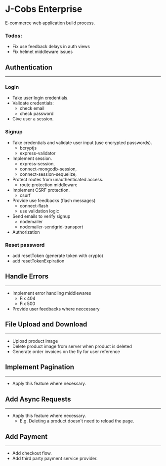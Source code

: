 # J-Cobs Enterprise

E-commerce web application build process.

### Todos:

- Fix use feedback delays in auth views
- Fix helmet middleware issues

## Authentication

---

### Login

- Take user login credentials.
- Validate credentials:
  - check email
  - check password
- Give user a session.

### Signup

- Take credentials and validate user input (use encrypted passwords).
  - bcryptjs
  - express-validator
- Implement session.
  - express-session,
  - connect-mongodb-session,
  - connect-session-sequelize,
- Protect routes from unauthenticated access.
  - route protection middleware
- Implement CSRF protection.
  - csurf
- Provide use feedbacks (flash messages)
  - connect-flash
  - use validation logic
- Send emails to verify signup
  - nodemailer
  - nodemailer-sendgrid-transport
- Authorization

### Reset password

- add resetToken (generate token with crypto)
- add resetTokenExpiration

## Handle Errors

---

- Implement error handling middlewares
  - Fix 404
  - Fix 500
- Provide user feedbacks where neccessary

## File Upload and Download

---

- Upload product image
- Delete product image from server when product is deleted
- Generate order invoices on the fly for user reference

## Implement Pagination

---

- Apply this feature where necessary.

## Add Async Requests

---

- Apply this feature where necessary.
  - E.g. Deleting a product doesn't need to reload the page.

## Add Payment

---

- Add checkout flow.
- Add third party payment service provider.
